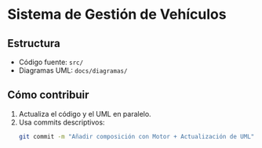 # Sistema de Gestión de Vehículos

## Estructura
- Código fuente: `src/`
- Diagramas UML: `docs/diagramas/`

## Cómo contribuir
1. Actualiza el código y el UML en paralelo.
2. Usa commits descriptivos:
   ```bash
   git commit -m "Añadir composición con Motor + Actualización de UML"